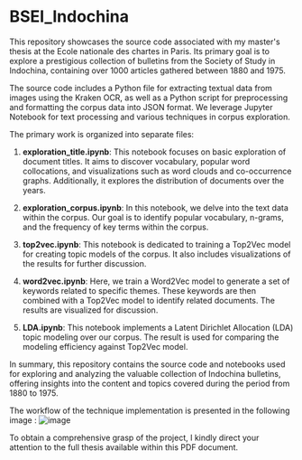 # BSEI_Indochina

This repository showcases the source code associated with my master's thesis at the Ecole nationale des chartes in Paris. Its primary goal is to explore a prestigious collection of bulletins from the Society of Study in Indochina, containing over 1000 articles gathered between 1880 and 1975.

The source code includes a Python file for extracting textual data from images using the Kraken OCR, as well as a Python script for preprocessing and formatting the corpus data into JSON format. We leverage Jupyter Notebook for text processing and various techniques in corpus exploration.

The primary work is organized into separate files:

1. **exploration_title.ipynb**: This notebook focuses on basic exploration of document titles. It aims to discover vocabulary, popular word collocations, and visualizations such as word clouds and co-occurrence graphs. Additionally, it explores the distribution of documents over the years.

2. **exploration_corpus.ipynb**: In this notebook, we delve into the text data within the corpus. Our goal is to identify popular vocabulary, n-grams, and the frequency of key terms within the corpus.

3. **top2vec.ipynb**: This notebook is dedicated to training a Top2Vec model for creating topic models of the corpus. It also includes visualizations of the results for further discussion.

4. **word2vec.ipynb**: Here, we train a Word2Vec model to generate a set of keywords related to specific themes. These keywords are then combined with a Top2Vec model to identify related documents. The results are visualized for discussion.

5. **LDA.ipynb**: This notebook implements a Latent Dirichlet Allocation (LDA) topic modeling over our corpus. The result is used for comparing the modeling efficiency against Top2Vec model.

In summary, this repository contains the source code and notebooks used for exploring and analyzing the valuable collection of Indochina bulletins, offering insights into the content and topics covered during the period from 1880 to 1975.

The workflow of the technique implementation is presented in the following image :
![image](https://github.com/giangpen/B.S.E.I./assets/92431494/e8a18d62-abf2-462b-8a5b-aee53fe0e157)

To obtain a comprehensive grasp of the project, I kindly direct your attention to the full thesis available within this PDF document.
